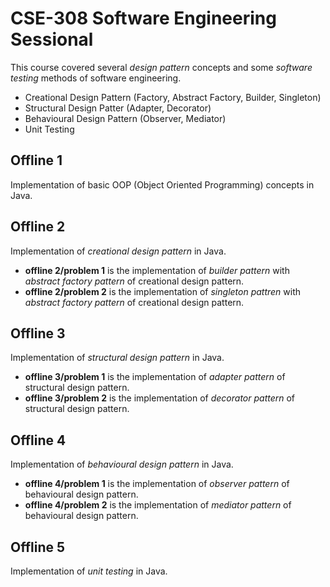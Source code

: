 # CSE-308 Software Engineering Sessional
This course covered several *design pattern* concepts and some *software testing* methods of software engineering.
- Creational Design Pattern (Factory, Abstract Factory, Builder, Singleton)
- Structural Design Patter (Adapter, Decorator)
- Behavioural Design Pattern (Observer, Mediator)
- Unit Testing

## Offline 1
Implementation of basic OOP (Object Oriented Programming) concepts in Java.

## Offline 2
Implementation of *creational design pattern* in Java.
- **offline 2/problem 1** is the implementation of *builder pattern* with *abstract factory pattern* of creational design pattern.
- **offline 2/problem 2** is the implementation of *singleton pattren* with *abstract factory pattern* of creational design pattern.

## Offline 3
Implementation of *structural design pattern* in Java.
- **offline 3/problem 1** is the implementation of *adapter pattern* of structural design pattern.
- **offline 3/problem 2** is the implementation of *decorator pattern* of structural design pattern.

## Offline 4
Implementation of *behavioural design pattern* in Java.
- **offline 4/problem 1** is the implementation of *observer pattern* of behavioural design pattern.
- **offline 4/problem 2** is the implementation of *mediator pattern* of behavioural design pattern.

## Offline 5
Implementation of *unit testing* in Java.
